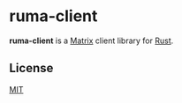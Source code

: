 # ruma-client

**ruma-client** is a [Matrix](https://matrix.org/) client library for [Rust](https://www.rust-lang.org/).

## License

[MIT](http://opensource.org/licenses/MIT)

